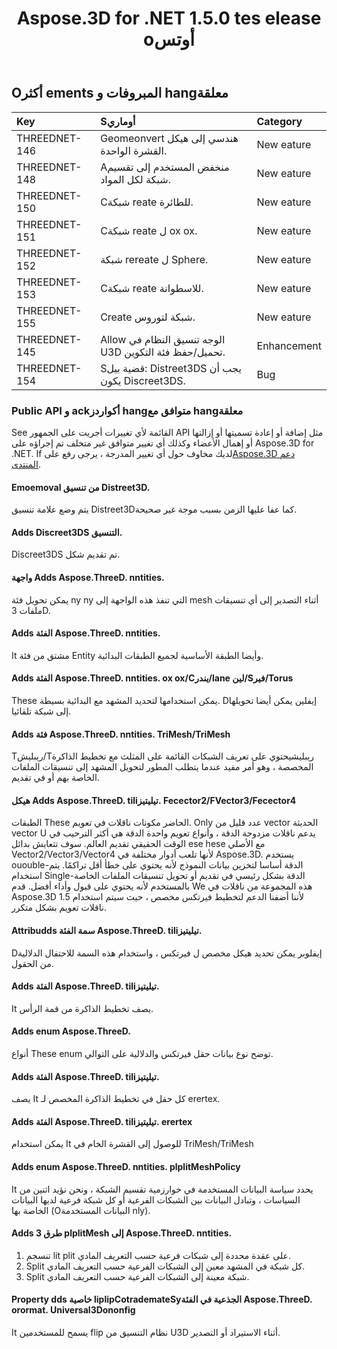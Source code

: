 ﻿---
title: Aspose.3D for .NET 1.5.0 tes elease oأوتس
type: docs
weight: 80
url: /ar/net/aspose-3d-for-net-1-5-0-release-notes/
---
## **Oأكثر ements المبروفات و hangمعلقة**

|**Key** |**Sأوماري** |**Category** |
|:- |:- |:- |
|THREEDNET-146 |Geomeonvert هندسي إلى هيكل القشرة الواحدة.|New eature|
|THREEDNET-148 |Aمنخفض المستخدم إلى تقسيم شبكة لكل المواد.|New eature|
|THREEDNET-150 |Cشبكة reate للطائرة.|New eature|
|THREEDNET-151 |Cشبكة reate ل ox ox.|New eature|
|THREEDNET-152 |شبكة rereate ل Sphere.|New eature|
|THREEDNET-153 |Cشبكة reate للاسطوانة.|New eature|
|THREEDNET-155 |Create شبكة لتوروس.|New eature|
|THREEDNET-145 |Allow الوجه تنسيق النظام في U3D تحميل/حفظ فئة التكوين.|Enhancement|
|THREEDNET-154 |Sقضية بيل: Distreet3DS يجب أن يكون Discreet3DS.|Bug|
### **Public API و ackأكواردز hangمتوافق مع hangمعلقة**
See القائمة لأي تغييرات أجريت على الجمهور API مثل إضافة أو إعادة تسميتها أو إزالتها أو إهمال الأعضاء وكذلك أي تغيير متوافق غير متخلف تم إجراؤه على Aspose.3D for .NET. If لديك مخاوف حول أي تغيير المدرجة ، يرجى رفع على[Aspose.3D دعم المنتدى](https://forum.aspose.com/c/3d/18).
#### **Emoemoval من تنسيق Distreet3D.**
يتم وضع علامة تنسيق Distreet3Dكما عفا عليها الزمن بسبب موجة غير صحيحة.
#### **Adds Discreet3DS التنسيق.**
Discreet3DS تم تقديم شكل.
#### **واجهة Adds Aspose.ThreeD. nntities.**
يمكن تحويل فئة ny ny التي تنفذ هذه الواجهة إلى mesh أثناء التصدير إلى أي تنسيقات ملفات 3D.
#### **Adds الفئة Aspose.ThreeD. nntities.**
It مشتق من فئة Entity وأيضا الطبقة الأساسية لجميع الطبقات البدائية.
#### **Adds الفئة Aspose.ThreeD. nntities. ox ox/Cيندر/lane لين/Sفير/Torus**
These يمكن استخدامها لتحديد المشهد مع البدائية بسيطة. Dإيفلين يمكن أيضا تحويلها إلى شبكة تلقائيا.
#### **Adds فئة Aspose.ThreeD. nntities. TriMesh/TriMesh<T>**
Tريبليش/Tريبليش<T>يحتوي على تعريف الشبكات القائمة على المثلث مع تخطيط الذاكرة المخصصة ، وهو أمر مفيد عندما يتطلب المطور لتحويل المشهد إلى تنسيقات الملفات الخاصة بهم أو في تقديم.
#### **هيكل Adds Aspose.ThreeD. tiliتيليتيز. Fecector2/FVector3/Fecector4**
الطبقات These الحاضر مكونات ناقلات في تعويم. Only عدد قليل من vector الحديثة vector U يدعم ناقلات مزدوجة الدقة ، وأنواع تعويم واحدة الدقة هي أكثر الترحيب في الوقت الحقيقي تقديم العالم. سوف تتعايش بدائل ese hese مع الأصلي Vector2/Vector3/Vector4 لأنها تلعب أدوار مختلفة في Aspose.3D. يستخدم ououble-الدقة أساسا لتخزين بيانات النموذج لأنه يحتوي على خطأ أقل تراكمًا. يتم استخدام Single-الدقة بشكل رئيسي في تقديم أو تحويل تنسيقات الملفات الخاصة بالمستخدم لأنه يحتوي على قبول وأداء أفضل. قدم We هذه المجموعة من ناقلات في Aspose.3D 1.5 لأننا أضفنا الدعم لتخطيط فيرتكس مخصص ، حيث سيتم استخدام ناقلات تعويم بشكل متكرر.
#### **Attribudds سمة الفئة Aspose.ThreeD. tiliتيليتيز.**
Dإيفلوبر يمكن تحديد هيكل مخصص ل فيرتكس ، واستخدام هذه السمة للاحتفال الدلالية من الحقول.
#### **Adds الفئة Aspose.ThreeD. tiliتيليتيز.**
It يصف تخطيط الذاكرة من قمة الرأس.
#### **Adds enum Aspose.ThreeD.**
أنواع These enum توضح نوع بيانات حقل فيرتكس والدلالية على التوالي.
#### **Adds الفئة Aspose.ThreeD. tiliتيليتيز.**
يصف It كل حقل في تخطيط الذاكرة المخصص لـ erertex.
#### **Adds الفئة Aspose.ThreeD. tiliتيليتيز. erertex**
يمكن استخدام It للوصول إلى القشرة الخام في TriMesh/TriMesh<T>
#### **Adds enum Aspose.ThreeD. nntities. plplitMeshPolicy**
It يحدد سياسة البيانات المستخدمة في خوارزمية تقسيم الشبكة ، ونحن نؤيد اثنين من السياسات ، وتبادل البيانات بين الشبكات الفرعية أو كل شبكة فرعية لديها البيانات الخاصة بها (Oالبيانات المستخدمة nly).
#### **Adds 3 طرق plplitMesh إلى Aspose.ThreeD. nntities.**
1. تنسجم lit plit على عقدة محددة إلى شبكات فرعية حسب التعريف المادي.
1. Split كل شبكة في المشهد معين إلى الشبكات الفرعية حسب التعريف المادي.
1. Split شبكة معينة إلى الشبكات الفرعية حسب التعريف المادي.
#### **Property dds خاصية liplipCotrademateSyالجذعية في الفئة Aspose.ThreeD. orormat. Universal3Dononfig**
It يسمح للمستخدمين flip نظام التنسيق من U3D أثناء الاستيراد أو التصدير.

